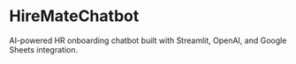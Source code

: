 # HireMateChatbot
AI-powered HR onboarding chatbot built with Streamlit, OpenAI, and Google Sheets integration.
